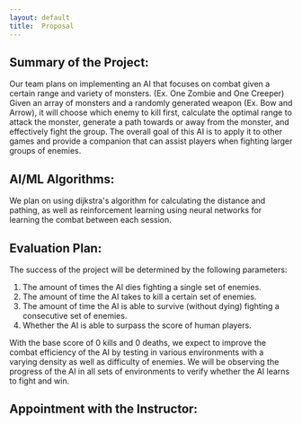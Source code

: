 ```yaml
---
layout: default
title:  Proposal
---
```


## Summary of the Project:
Our team plans on implementing an AI that focuses on combat given a certain range and variety of monsters. (Ex. One Zombie and One Creeper) Given an array of monsters and a randomly generated weapon (Ex. Bow and Arrow), it will choose which enemy to kill first, calculate the optimal range to attack the monster, generate a path towards or away from the monster, and effectively fight the group. The overall goal of this AI is to apply it to other games and provide a companion that can assist players when fighting larger groups of enemies.

## AI/ML Algorithms:
We plan on using dijkstra's algorithm for calculating the distance and pathing, as well as reinforcement learning using neural networks for learning the combat between each session.

## Evaluation Plan:
The success of the project will be determined by the following parameters:

 1) The amount of times the AI dies fighting a single set of enemies.
 2) The amount of time the AI takes to kill a certain set of enemies. 
 3) The amount of time the AI is able to survive (without dying) fighting a consecutive set of enemies.
 4) Whether the AI is able to surpass the score of human players. 

With the base score of 0 kills and 0 deaths, we expect to improve the combat efficiency of the AI by testing in various environments with a varying density as well as difficulty of enemies. We will be observing the progress of the AI in all sets of environments to verify whether the AI learns to fight and win.

## Appointment with the Instructor:
